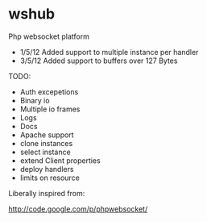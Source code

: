 wshub
=====

Php websocket platform 


- 1/5/12  Added support to multiple instance per handler
- 3/5/12  Added support to buffers over 127 Bytes


TODO:

- Auth excepetions
- Binary io
- Multiple io frames
- Logs
- Docs
- Apache support
- clone instances
- select instance
- extend Client properties 
- deploy handlers
- limits on resource


Liberally inspired from:

http://code.google.com/p/phpwebsocket/
 